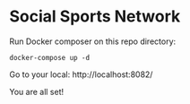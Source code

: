 # Social Sports Network

Run Docker composer on this repo directory:
```
docker-compose up -d
```

Go to your local:
http://localhost:8082/

You are all set!
